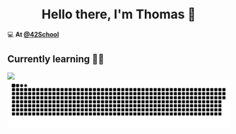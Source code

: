 <h1 align="center">Hello there, I'm Thomas 👋</h1>

💻 **At [@42School](https://github.com/42School)**

## Currently learning 👨‍💻

<img align="left" width="400" src="https://skillicons.dev/icons?i=c,cpp,python,django,swift">

<a href=#><img src="contributions.svg"></a>
